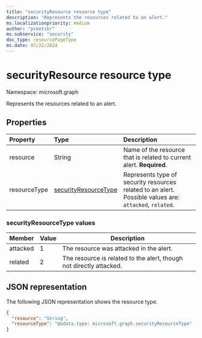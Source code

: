 ```yaml
---
title: "securityResource resource type"
description: "Represents the resources related to an alert."
ms.localizationpriority: medium
author: "preetikr"
ms.subservice: "security"
doc_type: resourcePageType
ms.date: 07/22/2024
---
```


# securityResource resource type

Namespace: microsoft.graph

Represents the resources related to an alert.

## Properties

| Property   | Type|Description|
|:---------------|:--------|:----------|
|resource|String|Name of the resource that is related to current alert. **Required**.|
|resourceType|[securityResourceType](#securityresourcetype-values)|Represents type of security resources related to an alert. Possible values are: `attacked`, `related`.|

### securityResourceType values

|Member|Value|Description|
|-|-|-|
|attacked|1|The resource was attacked in the alert.|
|related|2|The resource is related to the alert, though not directly attacked.|

## JSON representation

The following JSON representation shows the resource type.

<!-- {
  "blockType": "resource",
  "optionalProperties": [
  ],
  "@odata.type": "microsoft.graph.securityResource"
}-->

```json
{
  "resource": "String",
  "resourceType": "@odata.type: microsoft.graph.securityResourceType"
}
```

<!-- uuid: 8fcb5dbc-d5aa-4681-8e31-b001d5168d79
2015-10-25 14:57:30 UTC -->
<!-- {
  "type": "#page.annotation",
  "description": "securityResource resource",
  "keywords": "",
  "section": "documentation",
  "tocPath": ""
}-->

